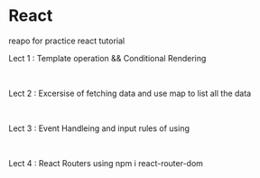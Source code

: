 # React

reapo for practice react tutorial

<p>Lect 1 : Template operation && Conditional Rendering</p>
<br>
<p>Lect 2 : Excersise of fetching data and use map to list all the data</p>
<br>
<p>Lect 3 : Event Handleing and input rules of using</p>
<br>
<p>Lect 4 : React Routers using npm i react-router-dom</p>
